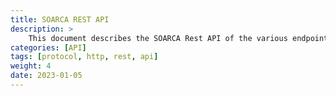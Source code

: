 ```yaml
---
title: SOARCA REST API 
description: >
    This document describes the SOARCA Rest API of the various endpoint that can be called. 
categories: [API]
tags: [protocol, http, rest, api]
weight: 4
date: 2023-01-05
---
```



